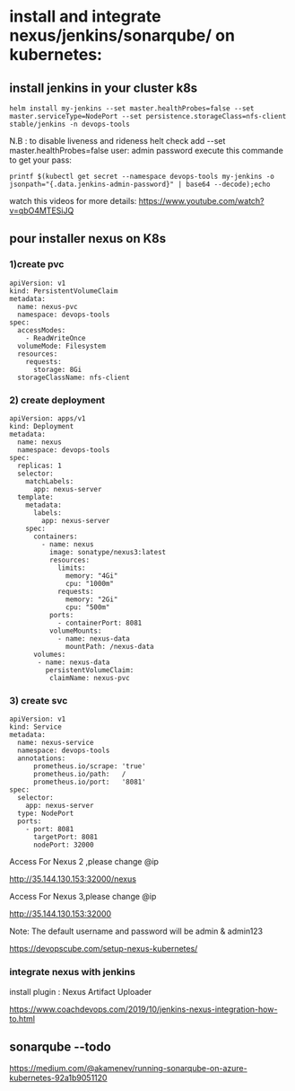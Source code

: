 # install and integrate nexus/jenkins/sonarqube/ on kubernetes:

## install jenkins in your cluster k8s

```
helm install my-jenkins --set master.healthProbes=false --set master.serviceType=NodePort --set persistence.storageClass=nfs-client stable/jenkins -n devops-tools
```

N.B : to disable liveness and rideness helt check add --set master.healthProbes=false
 user: admin
 password execute this commande to get your pass: 
 ```
 printf $(kubectl get secret --namespace devops-tools my-jenkins -o jsonpath="{.data.jenkins-admin-password}" | base64 --decode);echo
```

watch this videos for more details: https://www.youtube.com/watch?v=qbO4MTESiJQ

## pour installer nexus on K8s

### 1)create pvc
```
apiVersion: v1
kind: PersistentVolumeClaim
metadata:
  name: nexus-pvc
  namespace: devops-tools
spec:
  accessModes:
    - ReadWriteOnce
  volumeMode: Filesystem
  resources:
    requests:
      storage: 8Gi
  storageClassName: nfs-client
```
### 2) create deployment

```
apiVersion: apps/v1
kind: Deployment
metadata:
  name: nexus
  namespace: devops-tools
spec:
  replicas: 1
  selector:
    matchLabels:
      app: nexus-server
  template:
    metadata:
      labels:
        app: nexus-server
    spec:
      containers:
        - name: nexus
          image: sonatype/nexus3:latest
          resources:
            limits:
              memory: "4Gi"
              cpu: "1000m"
            requests:
              memory: "2Gi"
              cpu: "500m"
          ports:
            - containerPort: 8081
          volumeMounts:
            - name: nexus-data
              mountPath: /nexus-data
      volumes:
       - name: nexus-data
         persistentVolumeClaim:
          claimName: nexus-pvc
```
### 3) create svc

```
apiVersion: v1
kind: Service
metadata:
  name: nexus-service
  namespace: devops-tools
  annotations:
      prometheus.io/scrape: 'true'
      prometheus.io/path:   /
      prometheus.io/port:   '8081'
spec:
  selector:
    app: nexus-server
  type: NodePort
  ports:
    - port: 8081
      targetPort: 8081
      nodePort: 32000
```
Access For Nexus 2 ,please change @ip

http://35.144.130.153:32000/nexus

Access For Nexus 3,please change @ip

http://35.144.130.153:32000

Note: The default username and password will be admin & admin123

https://devopscube.com/setup-nexus-kubernetes/

### integrate nexus with jenkins

install plugin : Nexus Artifact Uploader

https://www.coachdevops.com/2019/10/jenkins-nexus-integration-how-to.html

## sonarqube --todo
https://medium.com/@akamenev/running-sonarqube-on-azure-kubernetes-92a1b9051120

